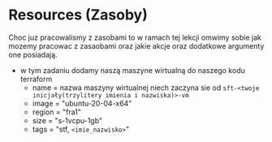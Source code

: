 # Resources (Zasoby)
Choc juz pracowalismy z zasobami to w ramach tej lekcji omwimy sobie jak mozemy pracowac z zasaobami oraz jakie akcje oraz dodatkowe argumenty one posiadają.

- w tym zadaniu dodamy naszą maszyne wirtualną do naszego kodu terraform
    - name = nazwa maszyny wirtualnej niech zaczyna sie od `sft-<twoje inicjały(trzylitery imienia i nazwiska)>-vm`
    - image = "ubuntu-20-04-x64"
    - region = "fra1"
    - size = "s-1vcpu-1gb"
    - tags = "stf, `<imie_nazwisko>`"
